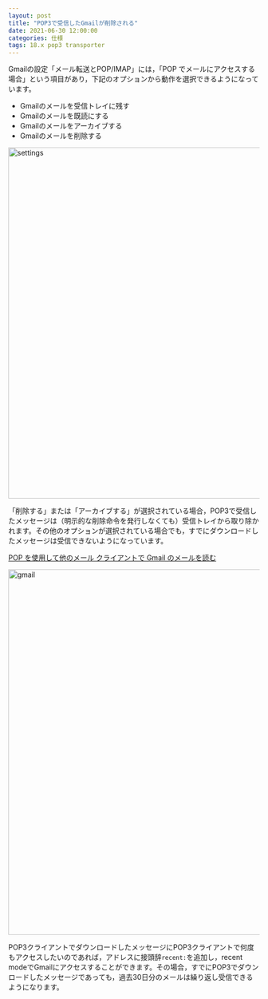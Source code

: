 ```yaml
---
layout: post
title: "POP3で受信したGmailが削除される"
date: 2021-06-30 12:00:00
categories: 仕様
tags: 18.x pop3 transporter
---
```


Gmailの設定「メール転送とPOP/IMAP」には，「POP でメールにアクセスする場合」という項目があり，下記のオプションから動作を選択できるようになっています。

* Gmailのメールを受信トレイに残す
* Gmailのメールを既読にする
* Gmailのメールをアーカイブする
* Gmailのメールを削除する

<img width="704" alt="settings" src="https://user-images.githubusercontent.com/10509075/123883595-5468d900-d984-11eb-9e53-15cd2113bf99.png">

「削除する」または「アーカイブする」が選択されている場合，POP3で受信したメッセージは（明示的な削除命令を発行しなくても）受信トレイから取り除かれます。その他のオプションが選択されている場合でも，すでにダウンロードしたメッセージは受信できないようになっています。

<i class="fa fa-external-link" aria-hidden="true"></i> [POP を使用して他のメール クライアントで Gmail のメールを読む](https://support.google.com/mail/answer/7104828?hl=ja&visit_id=637606088860066320-1319188599&rd=3#zippy=%2C%E3%83%A1%E3%83%BC%E3%83%AB%E3%81%8C-gmail-%E3%81%8B%E3%82%89%E5%89%8A%E9%99%A4%E3%81%95%E3%82%8C%E3%82%8B%E5%A0%B4%E5%90%88)

<img width="733" alt="gmail" src="https://user-images.githubusercontent.com/10509075/123883619-60ed3180-d984-11eb-8721-a38502e2744d.png">

POP3クライアントでダウンロードしたメッセージにPOP3クライアントで何度もアクセスしたいのであれば，アドレスに接頭辞`recent:`を追加し，recent modeでGmailにアクセスすることができます。その場合，すでにPOP3でダウンロードしたメッセージであっても，過去30日分のメールは繰り返し受信できるようになります。
